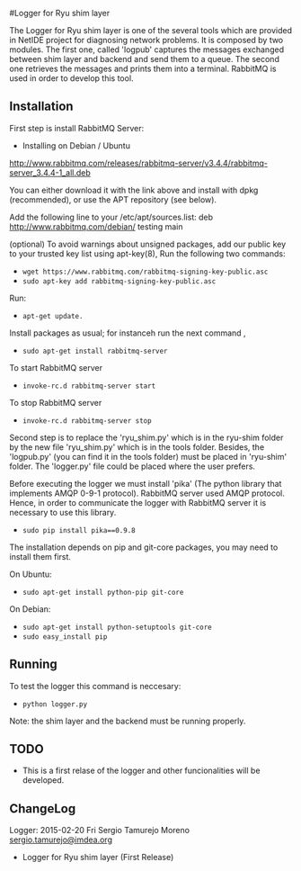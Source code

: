 #Logger for Ryu shim layer 

The Logger for Ryu shim layer is one of the several tools which are provided in NetIDE project for diagnosing network problems. It is composed by two modules. The first one, called 'logpub' captures the messages exchanged between shim layer and backend and send them to a queue. The second one retrieves the messages and prints them into a terminal.
RabbitMQ is used in order to develop this tool.


## Installation

First step is install RabbitMQ Server:

* Installing on Debian / Ubuntu 

http://www.rabbitmq.com/releases/rabbitmq-server/v3.4.4/rabbitmq-server_3.4.4-1_all.deb

You can either download it with the link above and install with dpkg (recommended), or use the APT repository (see below).

Add the following line to your /etc/apt/sources.list:
deb http://www.rabbitmq.com/debian/ testing main

(optional) To avoid warnings about unsigned packages, add our public key to your trusted key list using apt-key(8), Run the following two commands:
* ```wget https://www.rabbitmq.com/rabbitmq-signing-key-public.asc```
* ```sudo apt-key add rabbitmq-signing-key-public.asc```

Run:
* ```apt-get update.```

Install packages as usual; for instanceh run the next command ,
* ```sudo apt-get install rabbitmq-server```


To start RabbitMQ server
* ```invoke-rc.d rabbitmq-server start```

To stop RabbitMQ server
* ```invoke-rc.d rabbitmq-server stop```

Second step is to replace the 'ryu_shim.py' which is in the ryu-shim folder by the new file 'ryu_shim.py' which is in the tools folder. Besides, the 'logpub.py' (you can find it in the tools folder) must be placed in 'ryu-shim' folder.
The 'logger.py' file could be placed where the user prefers.

Before executing the logger we must install 'pika' (The python library that implements AMQP 0-9-1 protocol). RabbitMQ server used AMQP protocol. Hence, in order to communicate the logger with RabbitMQ server it is necessary to use this library.

* ```sudo pip install pika==0.9.8```

The installation depends on pip and git-core packages, you may need to install them first.

On Ubuntu:
* ```sudo apt-get install python-pip git-core```

On Debian:
* ```sudo apt-get install python-setuptools git-core```
* ```sudo easy_install pip```

## Running

To test the logger this command is neccesary:
* ```python logger.py```

Note: the shim layer and the backend must be running properly.


## TODO

* This is a first relase of the logger and other funcionalities will be developed.


## ChangeLog

Logger: 2015-02-20 Fri Sergio Tamurejo Moreno <sergio.tamurejo@imdea.org>

   * Logger for Ryu shim layer (First Release)

